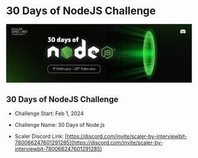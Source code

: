 # 30 Days of NodeJS Challenge

![NodeJs Banner](./banner.webp "30 Days of NodeJs")

## 30 Days of NodeJS Challenge

- Challenge Start: Feb 1, 2024
- Challenge Name: 30 Days of Node.js

- Scaler Discord Link: [https://discord.com/invite/scaler-by-interviewbit-780066247601291285](https://discord.com/invite/scaler-by-interviewbit-780066247601291285)